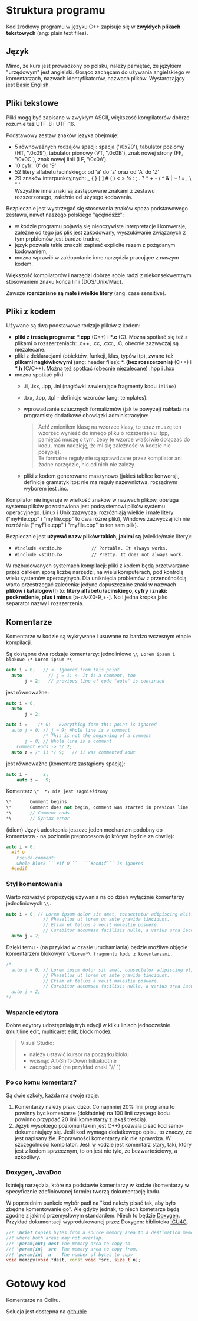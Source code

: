 # Struktura programu

Kod źródłowy programu w języku C++ zapisuje się w **zwykłych plikach tekstowych** \(ang: plain text files\).

## Język

Mimo, że kurs jest prowadzony po polsku, należy pamiętać, że językiem "urzędowym" jest angielski. Gorąco zachęcam do używania angielskiego w komentarzach, nazwach identyfikatorów, nazwach plików. Wystarczający jest [Basic English](http://www2.educ.fukushima-u.ac.jp/~ryota/word-list.html).

## Pliki tekstowe

Pliki mogą być zapisane w zwykłym ASCII, większość kompilatorów dobrze rozumie też UTF-8 i UTF-16.

Podstawowy zestaw znaków języka obejmuje:

* 5 równoważnych rodzajów spacji: spacja \('\0x20'\), tabulator poziomy \(HT, '\0x09'\), tabulator pionowy \(VT, '\0x0B'\), znak nowej strony \(FF, '\0x0C'\), znak nowej linii \(LF, '\0x0A'\).
* 10 cyfr: '0' do '9'
* 52 litery alfabetu łacińskiego: od 'a' do 'z' oraz od 'A' do 'Z'
* 29 znaków interpunkcyjnych: \_ { } \[ \] \# \( \) &lt; &gt; % : ; . ? \* + - / ^ & \| ~ ! = , \ " '  
  Wszystkie inne znaki są zastępowane znakami z zestawu rozszerzonego, zależnie od użytego kodowania.

Bezpiecznie jest wystrzegać się stosowania znaków spoza podstawowego zestawu, nawet naszego polskiego "ąćęłńóśźż":

* w kodzie programu pojawią się nieoczywiste interpretacje i konwersje, zależne od tego jak plik jest zakodowany, wyszukiwanie związanych z tym prpblemów jest bardzo trudne,
* język pozwala takie znaczki zapisać explicite razem z pożądanym kodowaniem,
* można wprawić w zakłopotanie inne narzędzia pracujące z naszym kodem.

Większość kompilatorów i narzędzi dobrze sobie radzi z niekonsekwentnym stosowaniem znaku końca linii \(DOS/Unix/Mac\).

Zawsze **rozróżniane są małe i wielkie litery** \(ang: case sensitive\).

## Pliki z kodem

Używane są dwa podstawowe rodzaje plików z kodem:

* **pliki z treścią programu**: **\*.cpp** \(C++\) i **\*.c** \(C\). Można spotkać się też z plikami o rozszerzeniach: .c++, .cc, .cxx., .C, obecnie zazwyczaj są niezalecane.
* pliki z deklaracjami \(obiektów, funkcji, klas, typów itp\), zwane  też **plikami nagłówkowymi** \(ang: header files\): **\*. \(bez rozszerzenia\)** \(C++\) i **\*.h** \(C/C++\). Można też spotkać \(obecnie niezalecane\) .hpp i .hxx
* można spotkać pliki 
  * .ii, .ixx, .ipp, .inl \(nagłówki zawierające fragmenty kodu `inline)`
  * .txx, .tpp, .tpl - definicje wzorców \(ang: templates\).
  * wprowadzanie sztucznych formalizmów \(jak te powyżej\) nakłada na programistę dodatkowe obowiązki administracyjne:
    > Ach! zmieniłem klasę na wzorzec klasy, to teraz muszę ten wzorzec wynieść do innego pliku o rozszerzeniu .tpp, pamiętać muszę o tym, żeby te wzorce właściwie dołączać do kodu, mam nadzieję, że mi się zależności w kodzie nie posypią\).  
    > Te formalne reguły nie są sprawdzane przez kompilator ani żadne narzędzie, nic od nich nie zależy.

  * pliki z kodem generowane maszynowo \(jakieś tablice konwersji, definicje gramatyk itp\): nie ma reguły nazewnictwa, rozsądnym wyborem jest .inc.


Kompilator nie ingeruje w wielkość znaków w nazwach plików, obsługa systemu plików pozostawiona jest podsystemowi plików systemu operacyjnego. Linux i Unix zazwyczaj rozróżniają wielkie i małe litery \("myFile.cpp" i "myfile.cpp" to dwa różne pliki\), Windows zazwyczaj ich nie rozróżnia \("myFile.cpp" i "myfile.cpp" to ten sam plik\).

Bezpiecznie jest **używać nazw plików takich, jakimi są** \(wielkie/małe litery\):

* `#include <stdio.h>           // Portable. It always works.`
* `#include <stdIO.h>           // Pretty. It does not always work.`

W rozbudowanych systemach kompilacji: pliki z kodem będą przetwarzane przez całkiem sporą liczbę narzędzi, na wielu komputerach, pod kontrolą wielu systemów operacyjnych. Dla uniknięcia problemów z przenośnością warto przestrzegać zalecenia: jedyne dopuszczalne znaki w nazwach **plików i katalogów**\(!\) to: **litery alfabetu łacińskiego, cyfry i znaki: podkreślenie, plus i minus** \[a-zA-Z0-9\_+\-\]. No i jedna kropka jako separator nazwy i rozszerzenia.

## Komentarze

Komentarze w kodzie są wykrywane i usuwane na bardzo wczesnym etapie kompilacji.

Są dostępne dwa rodzaje komentarzy: jednoliniowe `\\ Lorem ipsum i blokowe \* Lorem ipsum *\`

```C++
auto i = 0;   // <- Ignored from this point
  auto          // j = 1; <- It is a comment, too
       j = 2;   // previous line of code "auto" is continued
```

jest równoważne:

```C++
auto i = 0;
  auto
       j = 2;
```

```C++
auto i =    /* 0;   Everything form this point is ignored
  auto j = 0; // j = 9; Whole line is a comment
              /* This is not the beginning of a comment
       j = 0; // Whole line is a comment
    Comment ends -> */ 2;
  auto z = /* 11 */ 9;   // 11 was commented aout
```

jest równoważne \(komentarz zastąpiony spacją\):

```C++
auto i =      2;
    auto z =   9;
```

Komentarz `\*  *\ nie jest zagnieżdzony`

```C++
\*       Comment begins
\*       Comment does not begin, comment was started in previous line
*\       // Comment ends
*\       // Syntax error
```

\(idiom\) Język udostepnia jeszcze jeden mechanizm podobny do komentarza - na poziomie preprocesora \(o którym będzie za chwilę\):

```C++
auto i = 0;
  #if 0
    Pseudo-comment:
    whole block ```#if 0```  ```#endif``` is ignored
  #endif
```

### Styl komentowania

Warto rozważyć propozycję używania na co dzień wyłącznie komentarzy jednoliniowych `\\.`

```C++
auto i = 0; // Lorem ipsum dolor sit amet, consectetur adipiscing elit.
              // Phasellus ut lorem ut ante gravida tincidunt.
              // Etiam et tellus a velit molestie posuere.
              // Curabitur accumsan facilisis nulla, a varius urna iaculis et.
  auto j = 2;
```

Dzięki temu - \(na przykład w czasie uruchamiania\) będzie możliwe objęcie komentarzem blokowym `\*Lorem*\ fragmentu kodu z komentarzami.`

```C++
/*
  auto i = 0; // Lorem ipsum dolor sit amet, consectetur adipiscing elit.
              // Phasellus ut lorem ut ante gravida tincidunt.
              // Etiam et tellus a velit molestie posuere.
              // Curabitur accumsan facilisis nulla, a varius urna iaculis et.
  auto j = 2;
*/
```

### Wsparcie edytora

Dobre edytory udostępniają tryb edycji w kilku liniach jednocześnie \(multiline edit, multicaret edit, block mode\).

> Visual Studio:
>
> * należy ustawić kursor na początku bloku
> * wcisnąć Alt-Shift-Down kilkukrotnie
> * zacząć pisać \(na przykład znaki "// "\)

### Po co komu komentarz?

Są dwie szkoły, każda ma swoje racje.

1. Komentarzy należy pisac dużo. Co najmniej 20% linii programu to powinny byc komentarze \(dokładniej: na 100 linii czystego kodu powinno przypdać 20 linii komentarzy z jakąś treścią\).
2. Język wysokiego poziomu \(takim jest C++\) pozwala pisać kod samo-dokumentujący się. Jeśli kod wymaga dodatkowego opisu, to znaczy, że jest napisany źle. Poprawności komentarzy nic nie sprawdza. W szczególności kompilator. Jeśli w kodzie jest komentarz stary, taki, który jest z kodem sprzecznym, to on jest nie tyle, że bezwartościowy, a szkodliwy. 

### Doxygen, JavaDoc

Istnieją narzędzia, które na podstawie komentarzy w kodzie \(komentarzy w specyficznie zdefiniowanej formie\) tworzą dokumentację kodu.

W poprzednim punkcie wybór padł na "kod należy pisać tak, aby było zbędne komentowanie go". Ale gdyby jednak, to niech kometarze będą zgodne z jakimś przemysłowym standardem. Niech to będzie  [Doxygen](http://www.stack.nl/~dimitri/doxygen/manual/commands.html). Przykład dokumentacji wyprodukowanej przez Doxygen: biblioteka [ICU4C](https://ssl.icu-project.org/apiref/icu4c/).

```C++
//! \brief Copies bytes from a source memory area to a destination memory area, 
//! where both areas may not overlap.
//! \param[out] dest The memory area to copy to.
//! \param[in]  src  The memory area to copy from.
//! \param[in]  n    The number of bytes to copy
void memcpy(void *dest, const void *src, size_t n);
```

# Gotowy kod

Komentarze na Coliru.

Solucja jest dostępna na [githubie](https://github.com/jbanaszczyk/CppTraining/tree/master/examples/001/Comments)

